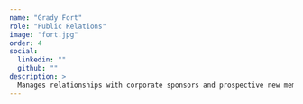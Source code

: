 ```yaml
---
name: "Grady Fort"
role: "Public Relations"
image: "fort.jpg"
order: 4
social:
  linkedin: ""
  github: ""
description: >
  Manages relationships with corporate sponsors and prospective new members.
---
```

